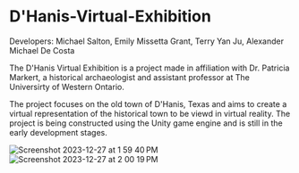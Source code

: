 # D'Hanis-Virtual-Exhibition

Developers: Michael Salton, Emily Missetta Grant, Terry Yan Ju, Alexander Michael De Costa

The D'Hanis Virtual Exhibition is a project made in affiliation with Dr. Patricia Markert, a historical archaeologist and assistant professor at The Universirty of Western Ontario.

The project focuses on the old town of D'Hanis, Texas and aims to create a virtual representation of the historical town to be viewd in virtual reality. The project is being constructed using the Unity game engine and is still in the early development stages.


![Screenshot 2023-12-27 at 1 59 40 PM](https://github.com/michaelsalton/DHanis-Virtual-Exhibition/assets/58754252/a723f388-3e90-4eea-ac87-f471f5e84da3)
![Screenshot 2023-12-27 at 2 00 19 PM](https://github.com/michaelsalton/DHanis-Virtual-Exhibition/assets/58754252/6af82af3-4c0c-4fa8-bbd6-0545aba2a5ac)
